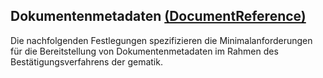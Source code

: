 ## Dokumentenmetadaten [(DocumentReference)](http://hl7.org/fhir/documentreference.html)

Die nachfolgenden Festlegungen spezifizieren die Minimalanforderungen für die Bereitstellung von Dokumentenmetadaten im Rahmen des Bestätigungsverfahrens der gematik.

